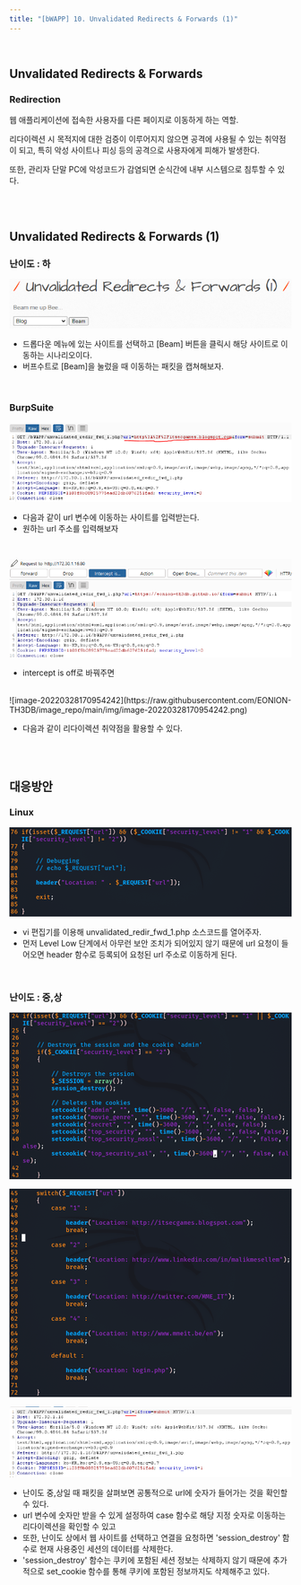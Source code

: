 ```yaml
---
title: "[bWAPP] 10. Unvalidated Redirects & Forwards (1)"
---
```


<br>

## Unvalidated Redirects & Forwards

### Redirection

웹 애플리케이션에 접속한 사용자를 다른 페이지로 이동하게 하는 역할.

리다이렉션 시 목적지에 대한 검증이 이루어지지 않으면 공격에 사용될 수 있는 취약점이 되고, 특히 악성 사이트나 피싱 등의 공격으로 사용자에게 피해가 발생한다.

또한, 관리자 단말 PC에 악성코드가 감염되면 순식간에 내부 시스템으로 침투할 수 있다.

<br><br>

## Unvalidated Redirects & Forwards (1)

### 난이도 : 하

![image-20220328170604116](https://raw.githubusercontent.com/EONION-TH3DB/image_repo/main/img/image-20220328170604116.png)

- 드롭다운 메뉴에 있는 사이트를 선택하고 [Beam] 버튼을 클릭시 해당 사이트로 이동하는 시나리오이다.
- 버프수트로 [Beam]을 눌렀을 때 이동하는 패킷을 캡쳐해보자.

<br>

### BurpSuite

![image-20220328170803465](https://raw.githubusercontent.com/EONION-TH3DB/image_repo/main/img/image-20220328170803465.png)

- 다음과 같이 url 변수에 이동하는 사이트를 입력받는다.
- 원하는 url 주소를 입력해보자

<br>

![image-20220328170919581](https://raw.githubusercontent.com/EONION-TH3DB/image_repo/main/img/image-20220328170919581.png)

- intercept is off로 바꿔주면

<br>
![image-20220328170954242](https://raw.githubusercontent.com/EONION-TH3DB/image_repo/main/img/image-20220328170954242.png)

- 다음과 같이 리다이렉션 취약점을 활용할 수 있다.

<br>
<br>

## 대응방안

### Linux

![image-20220328171100598](https://raw.githubusercontent.com/EONION-TH3DB/image_repo/main/img/image-20220328171100598.png)

- vi 편집기를 이용해 unvalidated_redir_fwd_1.php 소스코드를 열어주자.
- 먼저 Level Low 단계에서 아무런 보안 조치가 되어있지 않기 때문에 url 요청이 들어오면 header 함수로 등록되어 요청된 url 주소로 이동하게 된다.

<br>

### 난이도 : 중,상

![image-20220328171313593](https://raw.githubusercontent.com/EONION-TH3DB/image_repo/main/img/image-20220328171313593.png)

![image-20220328171334167](https://raw.githubusercontent.com/EONION-TH3DB/image_repo/main/img/image-20220328171334167.png)

![image-20220328171401066](https://raw.githubusercontent.com/EONION-TH3DB/image_repo/main/img/image-20220328171401066.png)

- 난이도 중,상일 때 패킷을 살펴보면 공통적으로 url에 숫자가 들어가는 것을 확인할 수 있다.
- url 변수에 숫자만 받을 수 있게 설정하여 case 함수로 해당 지정 숫자로 이동하는 리다이렉션을 확인할 수 있고
- 또한, 난이도 상에서 웹 사이트를 선택하고 연결을 요청하면 'session_destroy' 함수로 현재 사용중인 세션의 데이터를 삭제한다.
- 'session_destroy' 함수는 쿠키에 포함된 세션 정보는 삭제하지 않기 때문에 추가적으로 set_cookie 함수를 통해 쿠키에 포함된 정보까지도 삭제해주고 있다.